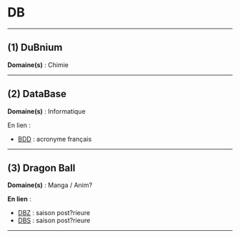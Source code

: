 # DB

--------------------

## (1) DuBnium

**Domaine(s)** : Chimie

--------------------

## (2) DataBase

**Domaine(s)** : Informatique

En lien :

+ [BDD](../B/bdd.md) : acronyme français

--------------------

## (3) Dragon Ball

**Domaine(s)** : Manga / Anim?

**En lien** :

+ [DBZ](dbz.md) : saison post?rieure
+ [DBS](dbs.md) : saison post?rieure

--------------------